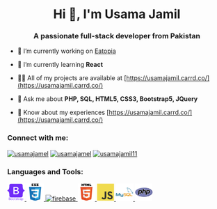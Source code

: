 <h1 align="center">Hi 👋, I'm Usama Jamil</h1>
<h3 align="center">A passionate full-stack developer from Pakistan</h3>

- 🔭 I’m currently working on [Eatopia](https://theeatopia.netlify.app/)

- 🌱 I’m currently learning **React**

- 👨‍💻 All of my projects are available at [https://usamajamil.carrd.co/](https://usamajamil.carrd.co/)

- 💬 Ask me about **PHP, SQL, HTML5, CSS3, Bootstrap5, JQuery**

- 📄 Know about my experiences [https://usamajamil.carrd.co/](https://usamajamil.carrd.co/)

<h3 align="left">Connect with me:</h3>
<p align="left">
<a href="https://instagram.com/usamajamel" target="blank"><img align="center" src="https://raw.githubusercontent.com/rahuldkjain/github-profile-readme-generator/master/src/images/icons/Social/instagram.svg" alt="usamajamel" height="30" width="40" /></a>
<a href="https://dribbble.com/usamajamel" target="blank"><img align="center" src="https://raw.githubusercontent.com/rahuldkjain/github-profile-readme-generator/master/src/images/icons/Social/dribbble.svg" alt="usamajamel" height="30" width="40" /></a>
<a href="https://www.behance.net/usamajamil11" target="blank"><img align="center" src="https://raw.githubusercontent.com/rahuldkjain/github-profile-readme-generator/master/src/images/icons/Social/behance.svg" alt="usamajamil11" height="30" width="40" /></a>
</p>

<h3 align="left">Languages and Tools:</h3>
<p align="left"> <a href="https://getbootstrap.com" target="_blank" rel="noreferrer"> <img src="https://raw.githubusercontent.com/devicons/devicon/master/icons/bootstrap/bootstrap-plain-wordmark.svg" alt="bootstrap" width="40" height="40"/> </a> <a href="https://www.w3schools.com/css/" target="_blank" rel="noreferrer"> <img src="https://raw.githubusercontent.com/devicons/devicon/master/icons/css3/css3-original-wordmark.svg" alt="css3" width="40" height="40"/> </a> <a href="https://firebase.google.com/" target="_blank" rel="noreferrer"> <img src="https://www.vectorlogo.zone/logos/firebase/firebase-icon.svg" alt="firebase" width="40" height="40"/> </a> <a href="https://www.w3.org/html/" target="_blank" rel="noreferrer"> <img src="https://raw.githubusercontent.com/devicons/devicon/master/icons/html5/html5-original-wordmark.svg" alt="html5" width="40" height="40"/> </a> <a href="https://developer.mozilla.org/en-US/docs/Web/JavaScript" target="_blank" rel="noreferrer"> <img src="https://raw.githubusercontent.com/devicons/devicon/master/icons/javascript/javascript-original.svg" alt="javascript" width="40" height="40"/> </a> <a href="https://www.mysql.com/" target="_blank" rel="noreferrer"> <img src="https://raw.githubusercontent.com/devicons/devicon/master/icons/mysql/mysql-original-wordmark.svg" alt="mysql" width="40" height="40"/> </a> <a href="https://www.php.net" target="_blank" rel="noreferrer"> <img src="https://raw.githubusercontent.com/devicons/devicon/master/icons/php/php-original.svg" alt="php" width="40" height="40"/> </a> </p>
